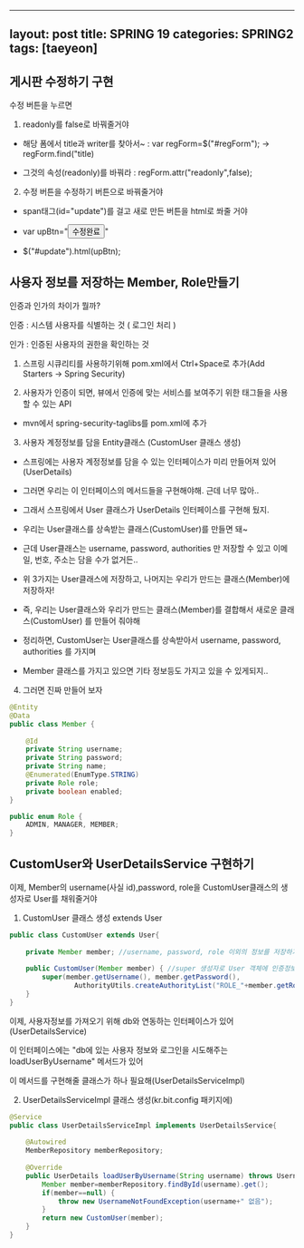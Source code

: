   ---
layout: post
title: SPRING 19
categories: SPRING2
tags: [taeyeon]
---


## 게시판 수정하기 구현

수정 버튼을 누르면 

1. readonly를 false로 바꿔줄거야

- 해당 폼에서 title과 writer를 찾아서~ : var regForm=$("#regForm"); -> regForm.find("title)

- 그것의 속성(readonly)를 바꿔라 : regForm.attr("readonly",false);

2. 수정 버튼을 수정하기 버튼으로 바꿔줄거야

- span태그(id="update")를 걸고 새로 만든 버튼을 html로 쏴줄 거야

- var upBtn="<button type='button' onclick='goUpdate()' class='btn btn-sm btn-primary'>수정완료</button>"

- $("#update").html(upBtn);



## 사용자 정보를 저장하는 Member, Role만들기

인증과 인가의 차이가 뭘까?

인증 : 시스템 사용자를 식별하는 것 ( 로그인 처리 )

인가 : 인증된 사용자의 권한을 확인하는 것

1. 스프링 시큐리티를 사용하기위해 pom.xml에서 Ctrl+Space로 추가(Add Starters -> Spring Security)

2. 사용자가 인증이 되면, 뷰에서 인증에 맞는 서비스를 보여주기 위한 태그들을 사용할 수 있는 API

- mvn에서 spring-security-taglibs를 pom.xml에 추가

3. 사용자 계정정보를 담을 Entity클래스 (CustomUser 클래스 생성)

- 스프링에는 사용자 계정정보를 담을 수 있는 인터페이스가 미리 만들어져 있어 (UserDetails)

- 그러면 우리는 이 인터페이스의 메서드들을 구현해야해. 근데 너무 많아..

- 그래서 스프링에서 User 클래스가 UserDetails 인터페이스를 구현해 뒀지.

- 우리는 User클래스를 상속받는 클래스(CustomUser)를 만들면 돼~

- 근데 User클래스는 username, password, authorities 만 저장할 수 있고 이메일, 번호, 주소는 담을 수가 없거든..

- 위 3가지는 User클래스에 저장하고, 나머지는 우리가 만드는 클래스(Member)에 저장하자! 

- 즉, 우리는 User클래스와 우리가 만드는 클래스(Member)를 결합해서 새로운 클래스(CustomUser) 를 만들어 줘야해

- 정리하면, CustomUser는 User클래스를 상속받아서 username, password, authorities 를 가지며

- Member 클래스를 가지고 있으면 기타 정보등도 가지고 있을 수 있게되지..

4. 그러면 진짜 만들어 보자

```1=Member.java
@Entity
@Data
public class Member {
	
	@Id
	private String username;
	private String password;
	private String name;
	@Enumerated(EnumType.STRING)
	private Role role;
	private boolean enabled;
}
```

```2=Role.java
public enum Role {
	ADMIN, MANAGER, MEMBER;
}
```

## CustomUser와 UserDetailsService 구현하기

이제, Member의 username(사실 id),password, role을 CustomUser클래스의 생성자로 User를 채워줄거야

1. CustomUser 클래스 생성 extends User

```3=CustomUser.java
public class CustomUser extends User{
	
	private Member member; //username, password, role 이외의 정보를 저장하기 위해
	
	public CustomUser(Member member) { //super 생성자로 User 객체에 인증정보(username,password,role) 저장
		super(member.getUsername(), member.getPassword(),
				AuthorityUtils.createAuthorityList("ROLE_"+member.getRole().toString()));
	}	
}
```

이제, 사용자정보를 가져오기 위해 db와 연동하는 인터페이스가 있어 (UserDetailsService)

이 인터페이스에는 "db에 있는 사용자 정보와 로그인을 시도해주는 loadUserByUsername" 메서드가 있어

이 메서드를 구현해줄 클래스가 하나 필요해(UserDetailsServiceImpl)

2. UserDetailsServiceImpl 클래스 생성(kr.bit.config 패키지에)

```4=UserDetailsServiceImpl.java
@Service
public class UserDetailsServiceImpl implements UserDetailsService{
	
	@Autowired
	MemberRepository memberRepository;
	
	@Override
	public UserDetails loadUserByUsername(String username) throws UsernameNotFoundException {
		Member member=memberRepository.findById(username).get();
		if(member==null) {
			throw new UsernameNotFoundException(username+" 없음");
		}
		return new CustomUser(member);
	}
}
```





